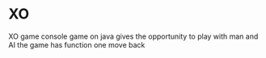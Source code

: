# XO
XO game
console game on java 
gives the opportunity to play with man and AI
the game has function one move back
